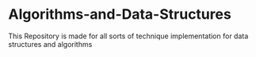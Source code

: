 # Algorithms-and-Data-Structures
This Repository is made for all sorts of technique implementation for data structures and algorithms

